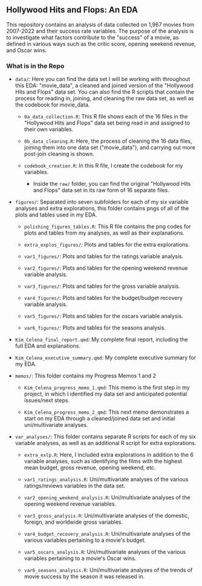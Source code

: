 ## Hollywood Hits and Flops: An EDA

This repository contains an analysis of data collected on 1,967 movies from 2007-2022 and their success rate variables. The purpose of the analysis is to investigate what factors contribute to the "success" of a movie, as defined in various ways such as the critic score, opening weekend revenue, and Oscar wins.

### What is in the Repo

-   `data/`: Here you can find the data set I will be working with throughout this EDA: "movie_data", a cleaned and joined version of the "Hollywood Hits and Flops" data set. You can also find the R scripts that contain the process for reading in, joining, and cleaning the raw data set, as well as the codebook for movie_data.

    -   `0a_data_collection.R`: This R file shows each of the 16 files in the "Hollywood Hits and Flops" data set being read in and assigned to their own variables.

    -   `0b_data_cleaning.R`: Here, the process of cleaning the 16 data files, joining them into one data set ("movie_data"), and carrying out more post-join cleaning is shown.

    -   `codebook_creation.R`: In this R file, I create the codebook for my variables.

        -   Inside the `raw/` folder, you can find the original "Hollywood Hits and Flops" data set in its raw form of 16 separate files.
        

-   `figures/`: Separated into seven subfolders for each of my six variable analyses and extra explorations, this folder contains pngs of all of the plots and tables used in my EDA.
    -   `polishing_figures_tables.R`: This R file contains the png codes for plots and tables from my analyses, as well as their explanations.

    -   `extra_explos_figures/`: Plots and tables for the extra explorations.
    
    -   `var1_figures/`: Plots and tables for the ratings variable analysis.
    
    -   `var2_figures/`: Plots and tables for the opening weekend revenue variable analysis.
    
    -   `var3_figures/`: Plots and tables for the gross variable analysis.
    
    -   `var4_figures/`: Plots and tables for the budget/budget recovery variable analysis.
    
    -   `var5_figures/`: Plots and tables for the oscars variable analysis.
    
    -   `var6_figures/`: Plots and tables for the seasons analysis.
    
-   `Kim_Celena_final_report.qmd`: My complete final report, including the full EDA and explanations.
    
-   `Kim_Celena_executive_summary.qmd`: My complete executive summary for my EDA.

-   `memos/`: This folder contains my Progress Memos 1 and 2

    -   `Kim_Celena_progress_memo_1.qmd`: This memo is the first step in my project, in which I identified my data set and anticipated potential issues/next steps.
    
    -   `Kim_Celena_progress_memo_2_qmd`: This next memo demonstrates a start on my EDA through a cleaned/joined data set and initial uni/multivariate analyses.

-   `var_analyses/`: This folder contains separate R scripts for each of my six variable analyses, as well as an additional R script for extra explorations.

    -   `extra_exlp.R`: Here, I included extra explorations in addition to the 6 variable analyses, such as identifying the films with the highest mean budget, gross revenue, opening weekend, etc.

    -   `var1_ratings_analysis.R`: Uni/multivariate analyses of the various ratings/reviews variables in the data set.

    -   `var2_opening_weekend_analysis.R`: Uni/multivariate analyses of the opening weekend revenue variables.

    -   `var3_gross_analysis.R`: Uni/multivariate analyses of the domestic, foreign, and worldwide gross variables.

    -   `var4_budget_recovery_analysis.R`: Uni/multivariate analyses of the various variables pertaining to a movie's budget.

    -   `var5_oscars_analysis.R`: Uni/multivariate analyses of the various variables pertaining to a movie's Oscar wins.

    -   `var6_seasons_analysis.R`: Uni/multivariate analyses of the trends of movie success by the season it was released in.